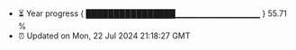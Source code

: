 - ⏳ Year progress { ████████████████▁▁▁▁▁▁▁▁▁▁▁▁▁▁ } 55.71 %
- ⏰ Updated on Mon, 22 Jul 2024 21:18:27 GMT

